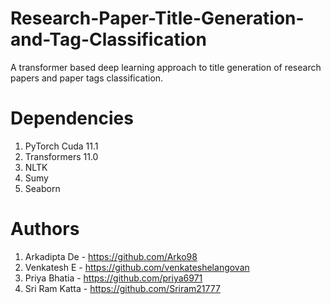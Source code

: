 # Research-Paper-Title-Generation-and-Tag-Classification
A transformer based deep learning approach to title generation of research papers and paper tags classification.

# Dependencies
1. PyTorch Cuda 11.1
2. Transformers 11.0
3. NLTK
4. Sumy
5. Seaborn

# Authors
1. Arkadipta De - https://github.com/Arko98
2. Venkatesh E - https://github.com/venkateshelangovan
3. Priya Bhatia - https://github.com/priya6971
4. Sri Ram Katta - https://github.com/Sriram21777
